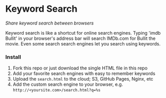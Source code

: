Keyword Search
==============

_Share keyword search between browsers_

Keyword search is like a shortcut for online search engines. Typing 'imdb Bullit' in your browser's address bar will search IMDb.com for Bullit the movie. Even some search search engines let you search using keywords.

### Install

1. Fork this repo or just download the single HTML file in this repo
2. Add your favorite search engines with easy to remember keywords
3. Upload the `search.html` to the cloud; S3, GitHub Pages, Nginx, etc
4. Add the custom search engine to your browser, e.g. `http://<yoursite.com>/search.html?q=%s`
